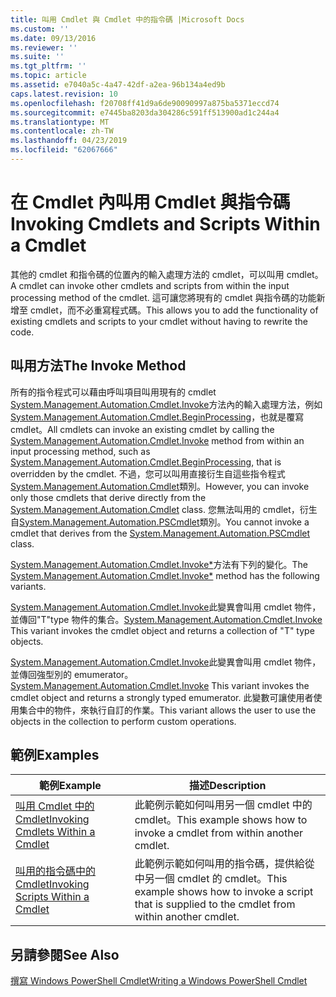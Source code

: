 ```yaml
---
title: 叫用 Cmdlet 與 Cmdlet 中的指令碼 |Microsoft Docs
ms.custom: ''
ms.date: 09/13/2016
ms.reviewer: ''
ms.suite: ''
ms.tgt_pltfrm: ''
ms.topic: article
ms.assetid: e7040a5c-4a47-42df-a2ea-96b134a4ed9b
caps.latest.revision: 10
ms.openlocfilehash: f20708ff41d9a6de90090997a875ba5371eccd74
ms.sourcegitcommit: e7445ba8203da304286c591ff513900ad1c244a4
ms.translationtype: MT
ms.contentlocale: zh-TW
ms.lasthandoff: 04/23/2019
ms.locfileid: "62067666"
---
```

# <a name="invoking-cmdlets-and-scripts-within-a-cmdlet"></a><span data-ttu-id="2f3b4-102">在 Cmdlet 內叫用 Cmdlet 與指令碼</span><span class="sxs-lookup"><span data-stu-id="2f3b4-102">Invoking Cmdlets and Scripts Within a Cmdlet</span></span>

<span data-ttu-id="2f3b4-103">其他的 cmdlet 和指令碼的位置內的輸入處理方法的 cmdlet，可以叫用 cmdlet。</span><span class="sxs-lookup"><span data-stu-id="2f3b4-103">A cmdlet can invoke other cmdlets and scripts from within the input processing method of the cmdlet.</span></span> <span data-ttu-id="2f3b4-104">這可讓您將現有的 cmdlet 與指令碼的功能新增至 cmdlet，而不必重寫程式碼。</span><span class="sxs-lookup"><span data-stu-id="2f3b4-104">This allows you to add the functionality of existing cmdlets and scripts to your cmdlet without having to rewrite the code.</span></span>

## <a name="the-invoke-method"></a><span data-ttu-id="2f3b4-105">叫用方法</span><span class="sxs-lookup"><span data-stu-id="2f3b4-105">The Invoke Method</span></span>

<span data-ttu-id="2f3b4-106">所有的指令程式可以藉由呼叫項目叫用現有的 cmdlet [System.Management.Automation.Cmdlet.Invoke](/dotnet/api/System.Management.Automation.Cmdlet.Invoke)方法內的輸入處理方法，例如[System.Management.Automation.Cmdlet.BeginProcessing](/dotnet/api/System.Management.Automation.Cmdlet.BeginProcessing)，也就是覆寫 cmdlet。</span><span class="sxs-lookup"><span data-stu-id="2f3b4-106">All cmdlets can invoke an existing cmdlet by calling the [System.Management.Automation.Cmdlet.Invoke](/dotnet/api/System.Management.Automation.Cmdlet.Invoke) method from within an input processing method, such as [System.Management.Automation.Cmdlet.BeginProcessing](/dotnet/api/System.Management.Automation.Cmdlet.BeginProcessing), that is overridden by the cmdlet.</span></span> <span data-ttu-id="2f3b4-107">不過，您可以叫用直接衍生自這些指令程式[System.Management.Automation.Cmdlet](/dotnet/api/System.Management.Automation.Cmdlet)類別。</span><span class="sxs-lookup"><span data-stu-id="2f3b4-107">However, you can invoke only those cmdlets that derive directly from the [System.Management.Automation.Cmdlet](/dotnet/api/System.Management.Automation.Cmdlet) class.</span></span> <span data-ttu-id="2f3b4-108">您無法叫用的 cmdlet，衍生自[System.Management.Automation.PSCmdlet](/dotnet/api/System.Management.Automation.PSCmdlet)類別。</span><span class="sxs-lookup"><span data-stu-id="2f3b4-108">You cannot invoke a cmdlet that derives from the [System.Management.Automation.PSCmdlet](/dotnet/api/System.Management.Automation.PSCmdlet) class.</span></span>

<span data-ttu-id="2f3b4-109">[System.Management.Automation.Cmdlet.Invoke\*](/dotnet/api/System.Management.Automation.Cmdlet.Invoke)方法有下列的變化。</span><span class="sxs-lookup"><span data-stu-id="2f3b4-109">The [System.Management.Automation.Cmdlet.Invoke\*](/dotnet/api/System.Management.Automation.Cmdlet.Invoke) method has the following variants.</span></span>

<span data-ttu-id="2f3b4-110">[System.Management.Automation.Cmdlet.Invoke](/dotnet/api/System.Management.Automation.Cmdlet.Invoke)此變異會叫用 cmdlet 物件，並傳回"T"type 物件的集合。</span><span class="sxs-lookup"><span data-stu-id="2f3b4-110">[System.Management.Automation.Cmdlet.Invoke](/dotnet/api/System.Management.Automation.Cmdlet.Invoke) This variant invokes the cmdlet object and returns a collection of "T" type objects.</span></span>

<span data-ttu-id="2f3b4-111">[System.Management.Automation.Cmdlet.Invoke](/dotnet/api/System.Management.Automation.Cmdlet.Invoke)此變異會叫用 cmdlet 物件，並傳回強型別的 emumerator。</span><span class="sxs-lookup"><span data-stu-id="2f3b4-111">[System.Management.Automation.Cmdlet.Invoke](/dotnet/api/System.Management.Automation.Cmdlet.Invoke) This variant invokes the cmdlet object and returns a strongly typed emumerator.</span></span> <span data-ttu-id="2f3b4-112">此變數可讓使用者使用集合中的物件，來執行自訂的作業。</span><span class="sxs-lookup"><span data-stu-id="2f3b4-112">This variant allows the user to use the objects in the collection to perform custom operations.</span></span>

## <a name="examples"></a><span data-ttu-id="2f3b4-113">範例</span><span class="sxs-lookup"><span data-stu-id="2f3b4-113">Examples</span></span>

|<span data-ttu-id="2f3b4-114">範例</span><span class="sxs-lookup"><span data-stu-id="2f3b4-114">Example</span></span>|<span data-ttu-id="2f3b4-115">描述</span><span class="sxs-lookup"><span data-stu-id="2f3b4-115">Description</span></span>|
|-------------|-----------------|
|[<span data-ttu-id="2f3b4-116">叫用 Cmdlet 中的 Cmdlet</span><span class="sxs-lookup"><span data-stu-id="2f3b4-116">Invoking Cmdlets Within a Cmdlet</span></span>](./how-to-invoke-a-cmdlet-from-within-a-cmdlet.md)|<span data-ttu-id="2f3b4-117">此範例示範如何叫用另一個 cmdlet 中的 cmdlet。</span><span class="sxs-lookup"><span data-stu-id="2f3b4-117">This example shows how to invoke a cmdlet from within another cmdlet.</span></span>|
|[<span data-ttu-id="2f3b4-118">叫用的指令碼中的 Cmdlet</span><span class="sxs-lookup"><span data-stu-id="2f3b4-118">Invoking Scripts Within a Cmdlet</span></span>](./how-to-invoke-scripts-within-a-cmdlet.md)|<span data-ttu-id="2f3b4-119">此範例示範如何叫用的指令碼，提供給從中另一個 cmdlet 的 cmdlet。</span><span class="sxs-lookup"><span data-stu-id="2f3b4-119">This example shows how to invoke a script that is supplied to the cmdlet from within another cmdlet.</span></span>|

## <a name="see-also"></a><span data-ttu-id="2f3b4-120">另請參閱</span><span class="sxs-lookup"><span data-stu-id="2f3b4-120">See Also</span></span>

[<span data-ttu-id="2f3b4-121">撰寫 Windows PowerShell Cmdlet</span><span class="sxs-lookup"><span data-stu-id="2f3b4-121">Writing a Windows PowerShell Cmdlet</span></span>](./writing-a-windows-powershell-cmdlet.md)
